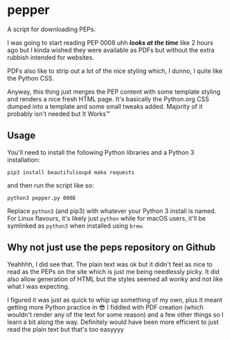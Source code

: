 # pepper

A script for downloading PEPs.

I was going to start reading PEP 0008 uhh **_looks at the time_** like 2 hours ago but I kinda wished they were available as PDFs but without the extra rubbish intended for websites.

PDFs also like to strip out a lot of the nice styling which, I dunno, I quite like the Python CSS.

Anyway, this thing just merges the PEP content with some template styling and renders a nice fresh HTML page. It's basically the Python.org CSS dumped into a template and some small tweaks added. Majority of it probably isn't needed but It Works™

## Usage

You'll need to install the following Python libraries and a Python 3 installation:

```
pip3 install beautifulsoup4 mako requests
```

and then run the script like so:

```
python3 pepper.py 0008
```

Replace `python3` (and pip3) with whatever your Python 3 install is named. For Linux flavours, it's likely just `python` while for macOS users, it'll be symlinked as `python3` when installed using `brew`.

## Why not just use the peps repository on Github

Yeahhhh, I did see that. The plain text was ok but it didn't feel as nice to read as the PEPs on the site which is just me being needlessly picky. It did also allow generation of HTML but the styles seemed all wonky and not like what I was expecting.

I figured it was just as quick to whip up something of my own, plus it meant getting more Python practice in 😎 I fiddled with PDF creation (which wouldn't render any of the text for some reason) and a few other things so I learn a bit along the way. Definitely would have been more efficient to just read the plain text but that's too easyyyy